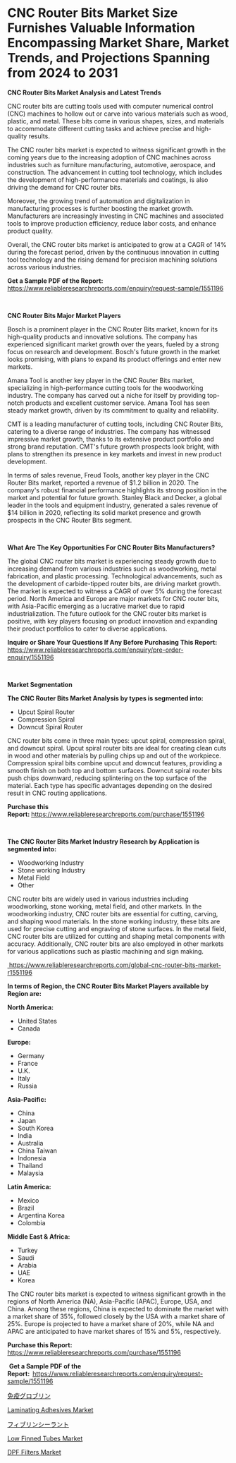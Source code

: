<p><h1>CNC Router Bits Market Size Furnishes Valuable Information Encompassing Market Share, Market Trends, and Projections Spanning from 2024 to 2031</h1></p><p><strong>CNC Router Bits Market Analysis and Latest Trends</strong></p>
<p><p>CNC router bits are cutting tools used with computer numerical control (CNC) machines to hollow out or carve into various materials such as wood, plastic, and metal. These bits come in various shapes, sizes, and materials to accommodate different cutting tasks and achieve precise and high-quality results.</p><p>The CNC router bits market is expected to witness significant growth in the coming years due to the increasing adoption of CNC machines across industries such as furniture manufacturing, automotive, aerospace, and construction. The advancement in cutting tool technology, which includes the development of high-performance materials and coatings, is also driving the demand for CNC router bits.</p><p>Moreover, the growing trend of automation and digitalization in manufacturing processes is further boosting the market growth. Manufacturers are increasingly investing in CNC machines and associated tools to improve production efficiency, reduce labor costs, and enhance product quality.</p><p>Overall, the CNC router bits market is anticipated to grow at a CAGR of 14% during the forecast period, driven by the continuous innovation in cutting tool technology and the rising demand for precision machining solutions across various industries.</p></p>
<p><strong>Get a Sample PDF of the Report:&nbsp;</strong> <a href="https://www.reliableresearchreports.com/enquiry/request-sample/1551196">https://www.reliableresearchreports.com/enquiry/request-sample/1551196</a></p>
<p>&nbsp;</p>
<p><strong>CNC Router Bits Major Market Players</strong></p>
<p><p>Bosch is a prominent player in the CNC Router Bits market, known for its high-quality products and innovative solutions. The company has experienced significant market growth over the years, fueled by a strong focus on research and development. Bosch's future growth in the market looks promising, with plans to expand its product offerings and enter new markets.</p><p>Amana Tool is another key player in the CNC Router Bits market, specializing in high-performance cutting tools for the woodworking industry. The company has carved out a niche for itself by providing top-notch products and excellent customer service. Amana Tool has seen steady market growth, driven by its commitment to quality and reliability.</p><p>CMT is a leading manufacturer of cutting tools, including CNC Router Bits, catering to a diverse range of industries. The company has witnessed impressive market growth, thanks to its extensive product portfolio and strong brand reputation. CMT's future growth prospects look bright, with plans to strengthen its presence in key markets and invest in new product development.</p><p>In terms of sales revenue, Freud Tools, another key player in the CNC Router Bits market, reported a revenue of $1.2 billion in 2020. The company's robust financial performance highlights its strong position in the market and potential for future growth. Stanley Black and Decker, a global leader in the tools and equipment industry, generated a sales revenue of $14 billion in 2020, reflecting its solid market presence and growth prospects in the CNC Router Bits segment.</p></p>
<p>&nbsp;</p>
<p><strong>What Are The Key Opportunities For CNC Router Bits Manufacturers?</strong></p>
<p><p>The global CNC router bits market is experiencing steady growth due to increasing demand from various industries such as woodworking, metal fabrication, and plastic processing. Technological advancements, such as the development of carbide-tipped router bits, are driving market growth. The market is expected to witness a CAGR of over 5% during the forecast period. North America and Europe are major markets for CNC router bits, with Asia-Pacific emerging as a lucrative market due to rapid industrialization. The future outlook for the CNC router bits market is positive, with key players focusing on product innovation and expanding their product portfolios to cater to diverse applications.</p></p>
<p><strong>Inquire or Share Your Questions If Any Before Purchasing This Report:</strong> <a href="https://www.reliableresearchreports.com/enquiry/pre-order-enquiry/1551196">https://www.reliableresearchreports.com/enquiry/pre-order-enquiry/1551196</a></p>
<p>&nbsp;</p>
<p><strong>Market Segmentation</strong></p>
<p><strong>The CNC Router Bits Market Analysis by types is segmented into:</strong></p>
<p><ul><li>Upcut Spiral Router</li><li>Compression Spiral</li><li>Downcut Spiral Router</li></ul></p>
<p><p>CNC router bits come in three main types: upcut spiral, compression spiral, and downcut spiral. Upcut spiral router bits are ideal for creating clean cuts in wood and other materials by pulling chips up and out of the workpiece. Compression spiral bits combine upcut and downcut features, providing a smooth finish on both top and bottom surfaces. Downcut spiral router bits push chips downward, reducing splintering on the top surface of the material. Each type has specific advantages depending on the desired result in CNC routing applications.</p></p>
<p><strong>Purchase this Report:&nbsp;</strong><a href="https://www.reliableresearchreports.com/purchase/1551196">https://www.reliableresearchreports.com/purchase/1551196</a></p>
<p>&nbsp;</p>
<p><strong>The CNC Router Bits Market Industry Research by Application is segmented into:</strong></p>
<p><ul><li>Woodworking Industry</li><li>Stone working Industry</li><li>Metal Field</li><li>Other</li></ul></p>
<p><p>CNC router bits are widely used in various industries including woodworking, stone working, metal field, and other markets. In the woodworking industry, CNC router bits are essential for cutting, carving, and shaping wood materials. In the stone working industry, these bits are used for precise cutting and engraving of stone surfaces. In the metal field, CNC router bits are utilized for cutting and shaping metal components with accuracy. Additionally, CNC router bits are also employed in other markets for various applications such as plastic machining and sign making.</p></p>
<p><a href="https://www.reliableresearchreports.com/global-cnc-router-bits-market-r1551196">&nbsp;https://www.reliableresearchreports.com/global-cnc-router-bits-market-r1551196</a></p>
<p><strong>In terms of Region, the CNC Router Bits Market Players available by Region are:</strong></p>
<p>
    <p> <strong> North America: </strong>
        <ul>
            <li>United States</li>
            <li>Canada</li>
        </ul>
        </p> 
    <p> <strong> Europe: </strong>
        <ul>
            <li>Germany</li>
            <li>France</li>
            <li>U.K.</li>
            <li>Italy</li>
            <li>Russia</li>
        </ul>
        </p> 
    <p> <strong> Asia-Pacific: </strong>
        <ul>
            <li>China</li>
            <li>Japan</li>
            <li>South Korea</li>
            <li>India</li>
            <li>Australia</li>
            <li>China Taiwan</li>
            <li>Indonesia</li>
            <li>Thailand</li>
            <li>Malaysia</li>
        </ul>
        </p> 
    <p> <strong> Latin America: </strong>
        <ul>
            <li>Mexico</li>
            <li>Brazil</li>
            <li>Argentina Korea</li>
            <li>Colombia</li>
        </ul>
        </p> 
    <p> <strong> Middle East & Africa: </strong>
        <ul>
            <li>Turkey</li>
            <li>Saudi</li>
            <li>Arabia</li>
            <li>UAE</li>
            <li>Korea</li>
        </ul>
    </p>
    </p>
<p><p>The CNC router bits market is expected to witness significant growth in the regions of North America (NA), Asia-Pacific (APAC), Europe, USA, and China. Among these regions, China is expected to dominate the market with a market share of 35%, followed closely by the USA with a market share of 25%. Europe is projected to have a market share of 20%, while NA and APAC are anticipated to have market shares of 15% and 5%, respectively.</p></p>
<p><strong>Purchase this Report: </strong><a href="https://www.reliableresearchreports.com/purchase/1551196">https://www.reliableresearchreports.com/purchase/1551196</a></p>
<p>&nbsp;<strong>Get a Sample PDF of the Report:&nbsp;&nbsp;</strong><a href="https://www.reliableresearchreports.com/enquiry/request-sample/1551196">https://www.reliableresearchreports.com/enquiry/request-sample/1551196</a></p>
<p><strong></strong></p>
<p><p><a href="https://github.com/vtbvgl20191192/Market-Research-Report-List-1/blob/main/786830127230.md">免疫グロブリン</a></p><p><a href="https://issuu.com/reportprime-2/docs/laminating-adhesives-market-size-2030.pptx">Laminating Adhesives Market</a></p><p><a href="https://github.com/avwofrml53535/Market-Research-Report-List-1/blob/main/136211627229.md">フィブリンシーラント</a></p><p><a href="https://github.com/elizabethdagraca/Market-Research-Report-List-2/blob/main/low-finned-tubes-market.md">Low Finned Tubes Market</a></p><p><a href="https://github.com/zjyglelu/Market-Research-Report-List-2/blob/main/dpf-filters-market.md">DPF Filters Market</a></p></p>